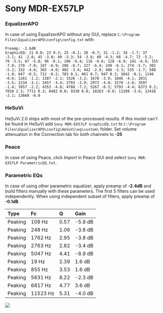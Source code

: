 # Sony MDR-EX57LP

### EqualizerAPO
In case of using EqualizerAPO without any GUI, replace `C:\Program Files\EqualizerAPO\config\config.txt`
with:
```
Preamp: -2.6dB
GraphicEQ: 21 0.0; 23 0.3; 25 -0.1; 28 -0.7; 31 -1.2; 34 -1.7; 37 -2.1; 41 -2.6; 45 -3.0; 49 -3.3; 54 -3.8; 60 -4.3; 66 -4.7; 72 -5.2; 79 -5.5; 87 -5.8; 96 -6.1; 106 -6.4; 116 -6.6; 128 -6.9; 141 -6.9; 155 -7.0; 170 -7.0; 187 -6.9; 206 -6.7; 227 -6.4; 249 -6.1; 274 -5.7; 302 -5.2; 332 -4.6; 365 -4.0; 402 -3.4; 442 -2.9; 486 -2.3; 535 -1.7; 588 -1.0; 647 -0.5; 712 -0.2; 783 0.1; 861 0.7; 947 0.3; 1042 -0.1; 1146 -0.6; 1261 -1.2; 1387 -2.1; 1526 -3.2; 1678 -3.9; 1846 -4.1; 2031 -3.5; 2234 -3.1; 2457 -3.4; 2703 -3.9; 2973 -4.0; 3270 -2.6; 3597 -1.4; 3957 -2.2; 4353 -4.8; 4788 -7.2; 5267 -8.3; 5793 -4.4; 6373 0.2; 7010 2.3; 7711 0.3; 8482 0.0; 9330 0.0; 10263 -0.8; 11289 -3.6; 12418 -2.1; 13660 -0.0
```

### HeSuVi
HeSuVi 2.0 ships with most of the pre-processed results. If this model can't be found in HeSuVi add
`Sony MDR-EX57LP GraphicEQ.txt` to `C:\Program Files\EqualizerAPO\config\HeSuVi\eq\custom\` folder.
Set volume attenuation in the Connection tab for both channels to **-25**

### Peace
In case of using Peace, click *Import* in Peace GUI and select `Sony MDR-EX57LP ParametricEQ.txt`.

### Parametric EQs
In case of using other parametric equalizer, apply preamp of **-2.4dB** and build filters manually
with these parameters. The first 5 filters can be used independently.
When using independent subset of filters, apply preamp of **-0.1dB**.

| Type    | Fc       |    Q | Gain    |
|:--------|:---------|:-----|:--------|
| Peaking | 109 Hz   | 0.57 | -5.9 dB |
| Peaking | 248 Hz   | 1.06 | -3.6 dB |
| Peaking | 1762 Hz  | 2.95 | -3.8 dB |
| Peaking | 2763 Hz  | 2.82 | -3.4 dB |
| Peaking | 5047 Hz  | 4.41 | -8.9 dB |
| Peaking | 19 Hz    | 2.39 | 1.6 dB  |
| Peaking | 855 Hz   | 3.53 | 1.6 dB  |
| Peaking | 5631 Hz  | 8.22 | -2.3 dB |
| Peaking | 6817 Hz  | 4.77 | 3.6 dB  |
| Peaking | 11523 Hz | 5.31 | -4.0 dB |

![](https://raw.githubusercontent.com/jaakkopasanen/AutoEq/master/results/headphonecom/sbaf-serious/Sony%20MDR-EX57LP/Sony%20MDR-EX57LP.png)